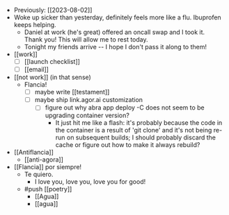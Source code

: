 - Previously: [[2023-08-02]]
- Woke up sicker than yesterday, definitely feels more like a flu. Ibuprofen keeps helping.
  - Daniel at work (he's great) offered an oncall swap and I took it. Thank you! This will allow me to rest today.
  - Tonight my friends arrive -- I hope I don't pass it along to them!
- [[work]]
  - [ ] [[launch checklist]]
  - [ ] [[email]]
- [[not work]] (in that sense)
  - Flancia!
    - [ ] maybe write [[testament]]
    - [ ] maybe ship link.agor.ai customization
      - [ ] figure out why abra app deploy -C does not seem to be upgrading container version?
        - It just hit me like a flash: it's probably because the code in the container is a result of 'git clone' and it's not being re-run on subsequent builds; I should probably discard the cache or figure out how to make it always rebuild?
- [[Antiflancia]]
  - [[anti-agora]]
- [[Flancia]] por siempre!
  - Te quiero.
    - I love you, love you, love you for good!
  - #push [[poetry]]
    - [[Agua]] 
    - [[agua]]
